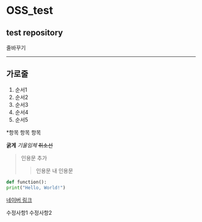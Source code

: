 # OSS_test
## test repository

줄바꾸기

---
가로줄
---

1. 순서1
3. 순서2
4. 순서3
7. 순서4
8. 순서5

*항목
  항목
  항목

**굵게**
*기울임체*
~~취소선~~

>인용문 추가
>>인용문 내 인용문

```python
def function():
print("Hello, World!")
```

[네이버 링크](naver.com)



수정사항1
수정사항2